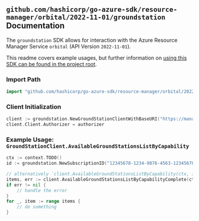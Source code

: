 
## `github.com/hashicorp/go-azure-sdk/resource-manager/orbital/2022-11-01/groundstation` Documentation

The `groundstation` SDK allows for interaction with the Azure Resource Manager Service `orbital` (API Version `2022-11-01`).

This readme covers example usages, but further information on [using this SDK can be found in the project root](https://github.com/hashicorp/go-azure-sdk/tree/main/docs).

### Import Path

```go
import "github.com/hashicorp/go-azure-sdk/resource-manager/orbital/2022-11-01/groundstation"
```


### Client Initialization

```go
client := groundstation.NewGroundStationClientWithBaseURI("https://management.azure.com")
client.Client.Authorizer = authorizer
```


### Example Usage: `GroundStationClient.AvailableGroundStationsListByCapability`

```go
ctx := context.TODO()
id := groundstation.NewSubscriptionID("12345678-1234-9876-4563-123456789012")

// alternatively `client.AvailableGroundStationsListByCapability(ctx, id, groundstation.DefaultAvailableGroundStationsListByCapabilityOperationOptions())` can be used to do batched pagination
items, err := client.AvailableGroundStationsListByCapabilityComplete(ctx, id, groundstation.DefaultAvailableGroundStationsListByCapabilityOperationOptions())
if err != nil {
	// handle the error
}
for _, item := range items {
	// do something
}
```
